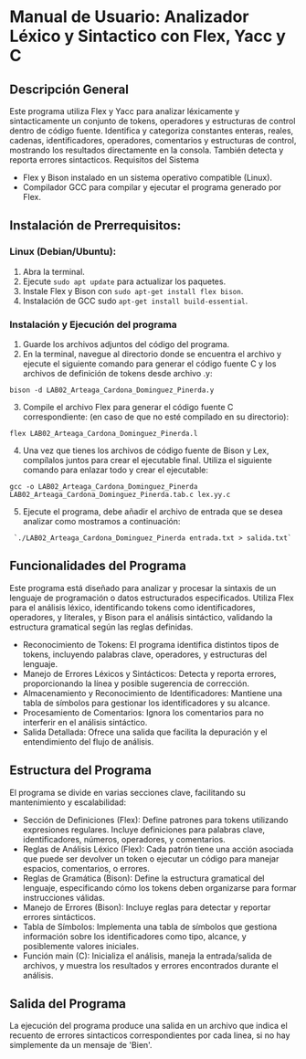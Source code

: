 # Manual de Usuario: Analizador Léxico y Sintactico con Flex, Yacc y C
## Descripción General
Este programa utiliza Flex y Yacc para analizar léxicamente y sintacticamente un conjunto de tokens, operadores y estructuras de control dentro de código fuente. Identifica y categoriza constantes enteras, reales, cadenas, identificadores, operadores, comentarios y estructuras de control, mostrando los resultados directamente en la consola. También detecta y reporta errores sintacticos.
Requisitos del Sistema

  -	Flex y Bison instalado en un sistema operativo compatible (Linux).
  -	Compilador GCC para compilar y ejecutar el programa generado por Flex.

## Instalación de Prerrequisitos:

### Linux (Debian/Ubuntu):

  1.	Abra la terminal.
  2.	Ejecute `sudo apt update` para actualizar los paquetes.
  3.	Instale Flex y Bison con `sudo apt-get install flex bison`.
  4.	Instalación de GCC sudo `apt-get install build-essential`.

### Instalación y Ejecución del programa

  1.	Guarde los archivos adjuntos del código del programa.
  2.	En la terminal, navegue al directorio donde se encuentra el archivo y ejecute el siguiente comando para generar el código fuente C y los archivos de definición de tokens desde archivo .y:

  `bison -d LAB02_Arteaga_Cardona_Dominguez_Pinerda.y`

  3.	Compile el archivo Flex para generar el código fuente C correspondiente: (en caso de que no esté compilado en su directorio):

  `flex LAB02_Arteaga_Cardona_Dominguez_Pinerda.l`

  4.	Una vez que tienes los archivos de código fuente de Bison y Lex, compílalos juntos para crear el ejecutable final. Utiliza el siguiente comando para enlazar todo y crear el ejecutable:
   
   `gcc -o LAB02_Arteaga_Cardona_Dominguez_Pinerda LAB02_Arteaga_Cardona_Dominguez_Pinerda.tab.c lex.yy.c`

  5.	Ejecute el programa, debe añadir el archivo de entrada que se desea analizar como mostramos a continuación:
     
     `./LAB02_Arteaga_Cardona_Dominguez_Pinerda entrada.txt > salida.txt`

## Funcionalidades del Programa

Este programa está diseñado para analizar y procesar la sintaxis de un lenguaje de programación o datos estructurados especificados. Utiliza Flex para el análisis léxico, identificando tokens como identificadores, operadores, y literales, y Bison para el análisis sintáctico, validando la estructura gramatical según las reglas definidas.

- Reconocimiento de Tokens: El programa identifica distintos tipos de tokens, incluyendo palabras clave, operadores, y estructuras del lenguaje.
- Manejo de Errores Léxicos y Sintácticos: Detecta y reporta errores, proporcionando la línea y posible sugerencia de corrección.
- Almacenamiento y Reconocimiento de Identificadores: Mantiene una tabla de símbolos para gestionar los identificadores y su alcance.
- Procesamiento de Comentarios: Ignora los comentarios para no interferir en el análisis sintáctico.
- Salida Detallada: Ofrece una salida que facilita la depuración y el entendimiento del flujo de análisis.

## Estructura del Programa

El programa se divide en varias secciones clave, facilitando su mantenimiento y escalabilidad:

- Sección de Definiciones (Flex): Define patrones para tokens utilizando expresiones regulares. Incluye definiciones para palabras clave, identificadores, números, operadores, y comentarios.
- Reglas de Análisis Léxico (Flex): Cada patrón tiene una acción asociada que puede ser devolver un token o ejecutar un código para manejar espacios, comentarios, o errores.
- Reglas de Gramática (Bison): Define la estructura gramatical del lenguaje, especificando cómo los tokens deben organizarse para formar instrucciones válidas.
- Manejo de Errores (Bison): Incluye reglas para detectar y reportar errores sintácticos.
- Tabla de Símbolos: Implementa una tabla de símbolos que gestiona información sobre los identificadores como tipo, alcance, y posiblemente valores iniciales.
- Función main (C): Inicializa el análisis, maneja la entrada/salida de archivos, y muestra los resultados y errores encontrados durante el análisis.

## Salida del Programa

La ejecución del programa produce una salida en un archivo que indica el recuento de errores sintacticos correspondientes por cada linea, si no hay simplemente da un mensaje de 'Bien'.
